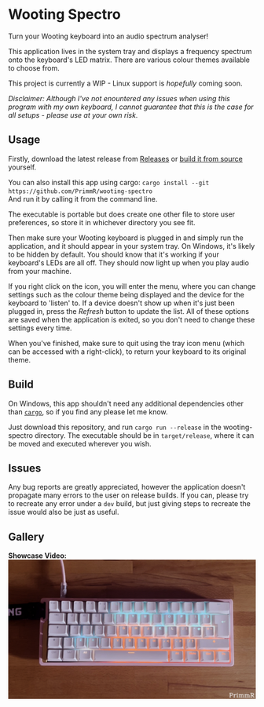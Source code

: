 # Wooting Spectro

Turn your Wooting keyboard into an audio spectrum analyser!

This application lives in the system tray and displays a frequency spectrum onto the keyboard's LED matrix. There are various colour themes available to choose from.

This project is currently a WIP - Linux support is *hopefully* coming soon. 

*Disclaimer: Although I've not enountered any issues when using this program with my own keyboard, I cannot guarantee that this is the case for all setups - please use at your own risk.*

## Usage
Firstly, download the latest release from [Releases](https://github.com/PrimmR/wooting-spectro/releases/) or [build it from source](#build) yourself.  

You can also install this app using cargo: `cargo install --git https://github.com/PrimmR/wooting-spectro`  
And run it by calling it from the command line.

The executable is portable but does create one other file to store user preferences, so store it in whichever directory you see fit.

Then make sure your Wooting keyboard is plugged in and simply run the application, and it should appear in your system tray. On Windows, it's likely to be hidden by default. You should know that it's working if your keyboard's LEDs are all off. They should now light up when you play audio from your machine.

If you right click on the icon, you will enter the menu, where you can change settings such as the colour theme being displayed and the device for the keyboard to 'listen' to. If a device doesn't show up when it's just been plugged in, press the *Refresh* button to update the list. All of these options are saved when the application is exited, so you don't need to change these settings every time.

When you've finished, make sure to quit using the tray icon menu (which can be accessed with a right-click), to return your keyboard to its original theme.

## Build

On Windows, this app shouldn't need any additional dependencies other than [`cargo`](https://www.rust-lang.org/tools/install), so if you find any please let me know.

Just download this repository, and run `cargo run --release` in the wooting-spectro directory. The executable should be in `target/release`, where it can be moved and executed wherever you wish. 

## Issues
Any bug reports are greatly appreciated, however the application doesn't propagate many errors to the user on release builds. If you can, please try to recreate any error under a `dev` build, but just giving steps to recreate the issue would also be just as useful.

## Gallery
**Showcase Video:**
[![Showcase Video](https://raw.githubusercontent.com/PrimmR/wooting-spectro/main/gallery/ShowcaseThumb.png)](https://raw.githubusercontent.com/PrimmR/wooting-spectro/main/gallery/Showcase.mp4)
